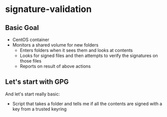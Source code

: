 # signature-validation
## Basic Goal
- CentOS container
- Monitors a shared volume for new folders
  - Enters folders when it sees them and looks at contents
  - Looks for signed files and then attempts to verify the signatures on those files
  - Reports on result of above actions
## Let's start with GPG
And let's start really basic:
- Script that takes a folder and tells me if all the contents are signed with a key from a trusted keyring
